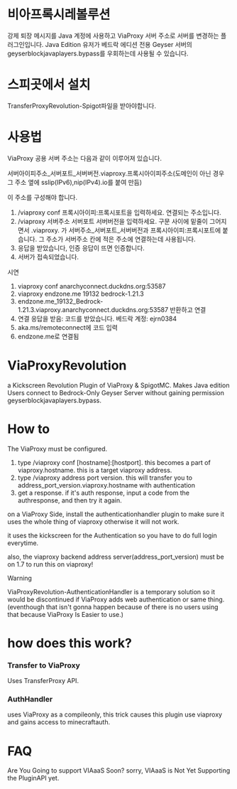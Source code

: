 # 비아프록시레볼루션
강제 퇴장 메시지를 Java 계정에 사용하고
ViaProxy 서버 주소로 서버를 변경하는 플러그인입니다.
Java Edition 유저가 베드락 에디션 전용 Geyser 서버의 geyserblockjavaplayers.bypass를 우회하는데 사용될 수 있습니다.

# 스피곳에서 설치
TransferProxyRevolution-Spigot파일을 받아야합니다.
# 사용법
ViaProxy 공용 서버 주소는 다음과 같이 이루어져 있습니다.

서버아이피주소_서버포트_서버버전.viaproxy.프록시아이피주소(도메인이 아닌 경우 그 주소 옆에 sslip(IPv6),nip(IPv4).io를 붙여 만듬)

이 주소를 구성해야 합니다.

1. /viaproxy conf 프록시아이피:프록시포트을 입력하세요. 연결되는 주소입니다.
2. /viaproxy 서버주소 서버포트 서버버전을 입력하세요. 구문 사이에 밑줄이 그어지면서 .viaproxy. 가 서버주소_서버포트_서버버전과 프록시아이피:프록시포트에 붙습니다. 그 주소가 서버주소 칸에 적은 주소에 연결하는데 사용됩니다.
3. 응답을 받았습니다, 인증 응답이 뜨면 인증합니다.
4. 서버가 접속되었습니다.

시연
1. viaproxy conf anarchyconnect.duckdns.org:53587
2. viaproxy endzone.me 19132 bedrock-1.21.3
3. endzone.me_19132_Bedrock-1.21.3.viaproxy.anarchyconnect.duckdns.org:53587 반환하고 연결
4. 연결 응답을 받음: 코드를 받았습니다. 베드락 계정: ejrn0384
5. aka.ms/remoteconnect에 코드 입력
6. endzone.me로 연결됨

# ViaProxyRevolution
a Kickscreen Revolution Plugin of ViaProxy & SpigotMC.
Makes Java edition Users connect to Bedrock-Only Geyser Server without gaining permission geyserblockjavaplayers.bypass.

# How to
The ViaProxy must be configured.

1. type /viaproxy conf [hostname]:[hostport]. this becomes a part of viaproxy.hostname. this is a target viaproxy address.
2. type /viaproxy address port version. this will transfer you to address_port_version.viaproxy.hostname with authentication
3. get a response. if it's auth response, input a code from the authresponse, and then try it again.

on a ViaProxy Side, install the authenticationhandler plugin to make sure it uses the whole thing of viaproxy otherwise it will not work.

it uses the kickscreen for the Authentication so you have to do full login everytime. 

also, the viaproxy backend address server(address_port_version) must be on 1.7 to run this on viaproxy!

> [!Warning]
> ViaProxyRevolution-AuthenticationHandler is a temporary solution so it would be discontinued if ViaProxy adds web authentication or same thing. (eventhough that isn't gonna happen because of there is no users using that because ViaProxy Is Easier to use.)

# how does this work?
### Transfer to ViaProxy
Uses TransferProxy API.
### AuthHandler
uses ViaProxy as a compileonly, this trick causes this plugin use viaproxy and gains access to minecraftauth.


# FAQ
Are You Going to support VIAaaS Soon?
sorry, VIAaaS is Not Yet Supporting the PluginAPI yet.
